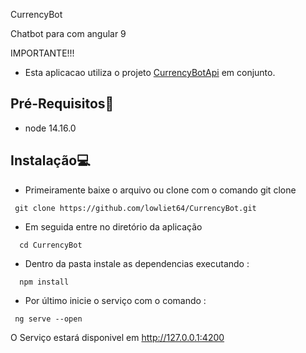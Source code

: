 CurrencyBot

Chatbot para com angular 9

IMPORTANTE!!!

* Esta aplicacao utiliza o projeto [CurrencyBotApi](https://github.com/lowliet64/CurrencyBotApi) em conjunto.


## Pré-Requisitos📃
   * node 14.16.0
## Instalação💻
   
   * Primeiramente baixe o arquivo ou clone com o comando git clone
   
~~~
 git clone https://github.com/lowliet64/CurrencyBot.git
~~~

  * Em seguida entre no diretório da aplicação
  
  ~~~
    cd CurrencyBot
  ~~~

   * Dentro da pasta instale as dependencias executando :
   
  ~~~
    npm install 
  ~~~~
  * Por último inicie o serviço com o comando :
  ~~~
   ng serve --open
  ~~~

O Serviço estará disponivel em http://127.0.0.1:4200
